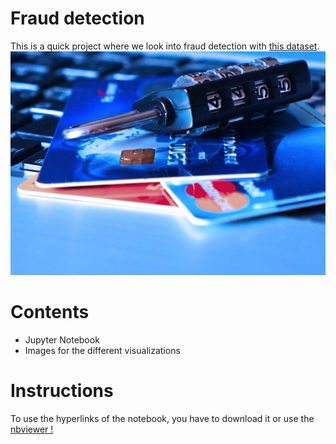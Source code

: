 # Fraud detection 
This is a quick project where we look into fraud detection with <a href=https://www.kaggle.com/mlg-ulb/creditcardfraud> this dataset</a>.
![Credit Card](CreditCardImage.jpg)

# Contents
- Jupyter Notebook
- Images for the different visualizations

# Instructions
To use the hyperlinks of the notebook, you have to download it or use the <a href=https://nbviewer.jupyter.org/github/cydessole/Make-Money-ML-Project/blob/master/Week_03/Credit_Fraud.ipynb#toc2>nbviewer ! </a>
